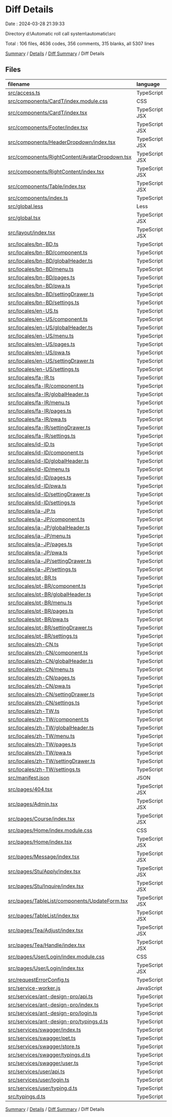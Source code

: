 # Diff Details

Date : 2024-03-28 21:39:33

Directory d:\\Automatic roll call system\\automatic\\src

Total : 106 files,  4636 codes, 356 comments, 315 blanks, all 5307 lines

[Summary](results.md) / [Details](details.md) / [Diff Summary](diff.md) / Diff Details

## Files
| filename | language | code | comment | blank | total |
| :--- | :--- | ---: | ---: | ---: | ---: |
| [src/access.ts](/src/access.ts) | TypeScript | 8 | 3 | 1 | 12 |
| [src/components/CardT/index.module.css](/src/components/CardT/index.module.css) | CSS | 21 | 0 | 2 | 23 |
| [src/components/CardT/index.tsx](/src/components/CardT/index.tsx) | TypeScript JSX | 30 | 0 | 2 | 32 |
| [src/components/Footer/index.tsx](/src/components/Footer/index.tsx) | TypeScript JSX | 33 | 0 | 3 | 36 |
| [src/components/HeaderDropdown/index.tsx](/src/components/HeaderDropdown/index.tsx) | TypeScript JSX | 23 | 0 | 5 | 28 |
| [src/components/RightContent/AvatarDropdown.tsx](/src/components/RightContent/AvatarDropdown.tsx) | TypeScript JSX | 105 | 5 | 14 | 124 |
| [src/components/RightContent/index.tsx](/src/components/RightContent/index.tsx) | TypeScript JSX | 28 | 0 | 4 | 32 |
| [src/components/Table/index.tsx](/src/components/Table/index.tsx) | TypeScript JSX | 72 | 1 | 2 | 75 |
| [src/components/index.ts](/src/components/index.ts) | TypeScript | 6 | 7 | 2 | 15 |
| [src/global.less](/src/global.less) | Less | 47 | 0 | 7 | 54 |
| [src/global.tsx](/src/global.tsx) | TypeScript JSX | 77 | 9 | 7 | 93 |
| [src/layout/index.tsx](/src/layout/index.tsx) | TypeScript JSX | 86 | 0 | 3 | 89 |
| [src/locales/bn-BD.ts](/src/locales/bn-BD.ts) | TypeScript | 24 | 0 | 2 | 26 |
| [src/locales/bn-BD/component.ts](/src/locales/bn-BD/component.ts) | TypeScript | 5 | 0 | 1 | 6 |
| [src/locales/bn-BD/globalHeader.ts](/src/locales/bn-BD/globalHeader.ts) | TypeScript | 17 | 0 | 1 | 18 |
| [src/locales/bn-BD/menu.ts](/src/locales/bn-BD/menu.ts) | TypeScript | 52 | 0 | 1 | 53 |
| [src/locales/bn-BD/pages.ts](/src/locales/bn-BD/pages.ts) | TypeScript | 70 | 0 | 1 | 71 |
| [src/locales/bn-BD/pwa.ts](/src/locales/bn-BD/pwa.ts) | TypeScript | 7 | 0 | 1 | 8 |
| [src/locales/bn-BD/settingDrawer.ts](/src/locales/bn-BD/settingDrawer.ts) | TypeScript | 31 | 0 | 1 | 32 |
| [src/locales/bn-BD/settings.ts](/src/locales/bn-BD/settings.ts) | TypeScript | 59 | 0 | 1 | 60 |
| [src/locales/en-US.ts](/src/locales/en-US.ts) | TypeScript | 23 | 0 | 2 | 25 |
| [src/locales/en-US/component.ts](/src/locales/en-US/component.ts) | TypeScript | 5 | 0 | 1 | 6 |
| [src/locales/en-US/globalHeader.ts](/src/locales/en-US/globalHeader.ts) | TypeScript | 17 | 0 | 1 | 18 |
| [src/locales/en-US/menu.ts](/src/locales/en-US/menu.ts) | TypeScript | 52 | 0 | 1 | 53 |
| [src/locales/en-US/pages.ts](/src/locales/en-US/pages.ts) | TypeScript | 70 | 0 | 1 | 71 |
| [src/locales/en-US/pwa.ts](/src/locales/en-US/pwa.ts) | TypeScript | 6 | 0 | 1 | 7 |
| [src/locales/en-US/settingDrawer.ts](/src/locales/en-US/settingDrawer.ts) | TypeScript | 31 | 0 | 1 | 32 |
| [src/locales/en-US/settings.ts](/src/locales/en-US/settings.ts) | TypeScript | 60 | 0 | 1 | 61 |
| [src/locales/fa-IR.ts](/src/locales/fa-IR.ts) | TypeScript | 23 | 0 | 2 | 25 |
| [src/locales/fa-IR/component.ts](/src/locales/fa-IR/component.ts) | TypeScript | 5 | 0 | 1 | 6 |
| [src/locales/fa-IR/globalHeader.ts](/src/locales/fa-IR/globalHeader.ts) | TypeScript | 17 | 0 | 1 | 18 |
| [src/locales/fa-IR/menu.ts](/src/locales/fa-IR/menu.ts) | TypeScript | 52 | 0 | 1 | 53 |
| [src/locales/fa-IR/pages.ts](/src/locales/fa-IR/pages.ts) | TypeScript | 69 | 0 | 1 | 70 |
| [src/locales/fa-IR/pwa.ts](/src/locales/fa-IR/pwa.ts) | TypeScript | 7 | 0 | 1 | 8 |
| [src/locales/fa-IR/settingDrawer.ts](/src/locales/fa-IR/settingDrawer.ts) | TypeScript | 32 | 0 | 1 | 33 |
| [src/locales/fa-IR/settings.ts](/src/locales/fa-IR/settings.ts) | TypeScript | 60 | 0 | 1 | 61 |
| [src/locales/id-ID.ts](/src/locales/id-ID.ts) | TypeScript | 24 | 0 | 2 | 26 |
| [src/locales/id-ID/component.ts](/src/locales/id-ID/component.ts) | TypeScript | 5 | 0 | 1 | 6 |
| [src/locales/id-ID/globalHeader.ts](/src/locales/id-ID/globalHeader.ts) | TypeScript | 17 | 0 | 1 | 18 |
| [src/locales/id-ID/menu.ts](/src/locales/id-ID/menu.ts) | TypeScript | 52 | 0 | 1 | 53 |
| [src/locales/id-ID/pages.ts](/src/locales/id-ID/pages.ts) | TypeScript | 72 | 0 | 1 | 73 |
| [src/locales/id-ID/pwa.ts](/src/locales/id-ID/pwa.ts) | TypeScript | 7 | 0 | 1 | 8 |
| [src/locales/id-ID/settingDrawer.ts](/src/locales/id-ID/settingDrawer.ts) | TypeScript | 32 | 0 | 1 | 33 |
| [src/locales/id-ID/settings.ts](/src/locales/id-ID/settings.ts) | TypeScript | 60 | 0 | 1 | 61 |
| [src/locales/ja-JP.ts](/src/locales/ja-JP.ts) | TypeScript | 23 | 0 | 2 | 25 |
| [src/locales/ja-JP/component.ts](/src/locales/ja-JP/component.ts) | TypeScript | 5 | 0 | 1 | 6 |
| [src/locales/ja-JP/globalHeader.ts](/src/locales/ja-JP/globalHeader.ts) | TypeScript | 17 | 0 | 1 | 18 |
| [src/locales/ja-JP/menu.ts](/src/locales/ja-JP/menu.ts) | TypeScript | 52 | 0 | 1 | 53 |
| [src/locales/ja-JP/pages.ts](/src/locales/ja-JP/pages.ts) | TypeScript | 69 | 0 | 1 | 70 |
| [src/locales/ja-JP/pwa.ts](/src/locales/ja-JP/pwa.ts) | TypeScript | 7 | 0 | 1 | 8 |
| [src/locales/ja-JP/settingDrawer.ts](/src/locales/ja-JP/settingDrawer.ts) | TypeScript | 31 | 0 | 1 | 32 |
| [src/locales/ja-JP/settings.ts](/src/locales/ja-JP/settings.ts) | TypeScript | 59 | 0 | 1 | 60 |
| [src/locales/pt-BR.ts](/src/locales/pt-BR.ts) | TypeScript | 21 | 0 | 2 | 23 |
| [src/locales/pt-BR/component.ts](/src/locales/pt-BR/component.ts) | TypeScript | 5 | 0 | 1 | 6 |
| [src/locales/pt-BR/globalHeader.ts](/src/locales/pt-BR/globalHeader.ts) | TypeScript | 17 | 0 | 1 | 18 |
| [src/locales/pt-BR/menu.ts](/src/locales/pt-BR/menu.ts) | TypeScript | 52 | 0 | 1 | 53 |
| [src/locales/pt-BR/pages.ts](/src/locales/pt-BR/pages.ts) | TypeScript | 72 | 0 | 1 | 73 |
| [src/locales/pt-BR/pwa.ts](/src/locales/pt-BR/pwa.ts) | TypeScript | 7 | 0 | 1 | 8 |
| [src/locales/pt-BR/settingDrawer.ts](/src/locales/pt-BR/settingDrawer.ts) | TypeScript | 32 | 0 | 1 | 33 |
| [src/locales/pt-BR/settings.ts](/src/locales/pt-BR/settings.ts) | TypeScript | 60 | 0 | 1 | 61 |
| [src/locales/zh-CN.ts](/src/locales/zh-CN.ts) | TypeScript | 23 | 0 | 2 | 25 |
| [src/locales/zh-CN/component.ts](/src/locales/zh-CN/component.ts) | TypeScript | 5 | 0 | 1 | 6 |
| [src/locales/zh-CN/globalHeader.ts](/src/locales/zh-CN/globalHeader.ts) | TypeScript | 17 | 0 | 1 | 18 |
| [src/locales/zh-CN/menu.ts](/src/locales/zh-CN/menu.ts) | TypeScript | 54 | 0 | 1 | 55 |
| [src/locales/zh-CN/pages.ts](/src/locales/zh-CN/pages.ts) | TypeScript | 67 | 0 | 1 | 68 |
| [src/locales/zh-CN/pwa.ts](/src/locales/zh-CN/pwa.ts) | TypeScript | 6 | 0 | 1 | 7 |
| [src/locales/zh-CN/settingDrawer.ts](/src/locales/zh-CN/settingDrawer.ts) | TypeScript | 31 | 0 | 1 | 32 |
| [src/locales/zh-CN/settings.ts](/src/locales/zh-CN/settings.ts) | TypeScript | 55 | 0 | 1 | 56 |
| [src/locales/zh-TW.ts](/src/locales/zh-TW.ts) | TypeScript | 21 | 0 | 2 | 23 |
| [src/locales/zh-TW/component.ts](/src/locales/zh-TW/component.ts) | TypeScript | 5 | 0 | 1 | 6 |
| [src/locales/zh-TW/globalHeader.ts](/src/locales/zh-TW/globalHeader.ts) | TypeScript | 17 | 0 | 1 | 18 |
| [src/locales/zh-TW/menu.ts](/src/locales/zh-TW/menu.ts) | TypeScript | 52 | 0 | 1 | 53 |
| [src/locales/zh-TW/pages.ts](/src/locales/zh-TW/pages.ts) | TypeScript | 67 | 0 | 1 | 68 |
| [src/locales/zh-TW/pwa.ts](/src/locales/zh-TW/pwa.ts) | TypeScript | 6 | 0 | 1 | 7 |
| [src/locales/zh-TW/settingDrawer.ts](/src/locales/zh-TW/settingDrawer.ts) | TypeScript | 31 | 0 | 1 | 32 |
| [src/locales/zh-TW/settings.ts](/src/locales/zh-TW/settings.ts) | TypeScript | 55 | 0 | 1 | 56 |
| [src/manifest.json](/src/manifest.json) | JSON | 22 | 0 | 1 | 23 |
| [src/pages/404.tsx](/src/pages/404.tsx) | TypeScript JSX | 16 | 1 | 3 | 20 |
| [src/pages/Admin.tsx](/src/pages/Admin.tsx) | TypeScript JSX | 8 | 44 | 6 | 58 |
| [src/pages/Course/index.tsx](/src/pages/Course/index.tsx) | TypeScript JSX | 10 | 9 | 2 | 21 |
| [src/pages/Home/index.module.css](/src/pages/Home/index.module.css) | CSS | 25 | 3 | 4 | 32 |
| [src/pages/Home/index.tsx](/src/pages/Home/index.tsx) | TypeScript JSX | 132 | 1 | 3 | 136 |
| [src/pages/Message/index.tsx](/src/pages/Message/index.tsx) | TypeScript JSX | 52 | 15 | 2 | 69 |
| [src/pages/Stu/Apply/index.tsx](/src/pages/Stu/Apply/index.tsx) | TypeScript JSX | 68 | 0 | 5 | 73 |
| [src/pages/Stu/Inquire/index.tsx](/src/pages/Stu/Inquire/index.tsx) | TypeScript JSX | 62 | 4 | 9 | 75 |
| [src/pages/TableList/components/UpdateForm.tsx](/src/pages/TableList/components/UpdateForm.tsx) | TypeScript JSX | 205 | 0 | 5 | 210 |
| [src/pages/TableList/index.tsx](/src/pages/TableList/index.tsx) | TypeScript JSX | 356 | 29 | 13 | 398 |
| [src/pages/Tea/Adjust/index.tsx](/src/pages/Tea/Adjust/index.tsx) | TypeScript JSX | 52 | 0 | 3 | 55 |
| [src/pages/Tea/Handle/index.tsx](/src/pages/Tea/Handle/index.tsx) | TypeScript JSX | 96 | 0 | 7 | 103 |
| [src/pages/User/Login/index.module.css](/src/pages/User/Login/index.module.css) | CSS | 33 | 1 | 4 | 38 |
| [src/pages/User/Login/index.tsx](/src/pages/User/Login/index.tsx) | TypeScript JSX | 111 | 7 | 6 | 124 |
| [src/requestErrorConfig.ts](/src/requestErrorConfig.ts) | TypeScript | 80 | 24 | 6 | 110 |
| [src/service-worker.js](/src/service-worker.js) | JavaScript | 37 | 22 | 7 | 66 |
| [src/services/ant-design-pro/api.ts](/src/services/ant-design-pro/api.ts) | TypeScript | 73 | 13 | 9 | 95 |
| [src/services/ant-design-pro/index.ts](/src/services/ant-design-pro/index.ts) | TypeScript | 6 | 4 | 1 | 11 |
| [src/services/ant-design-pro/login.ts](/src/services/ant-design-pro/login.ts) | TypeScript | 15 | 5 | 2 | 22 |
| [src/services/ant-design-pro/typings.d.ts](/src/services/ant-design-pro/typings.d.ts) | TypeScript | 84 | 7 | 12 | 103 |
| [src/services/swagger/index.ts](/src/services/swagger/index.ts) | TypeScript | 8 | 4 | 1 | 13 |
| [src/services/swagger/pet.ts](/src/services/swagger/pet.ts) | TypeScript | 121 | 17 | 16 | 154 |
| [src/services/swagger/store.ts](/src/services/swagger/store.ts) | TypeScript | 36 | 8 | 5 | 49 |
| [src/services/swagger/typings.d.ts](/src/services/swagger/typings.d.ts) | TypeScript | 79 | 16 | 18 | 113 |
| [src/services/swagger/user.ts](/src/services/swagger/user.ts) | TypeScript | 78 | 14 | 9 | 101 |
| [src/services/user/api.ts](/src/services/user/api.ts) | TypeScript | 41 | 37 | 16 | 94 |
| [src/services/user/login.ts](/src/services/user/login.ts) | TypeScript | 29 | 12 | 10 | 51 |
| [src/services/user/typing.d.ts](/src/services/user/typing.d.ts) | TypeScript | 42 | 34 | 4 | 80 |
| [src/typings.d.ts](/src/typings.d.ts) | TypeScript | 19 | 0 | 2 | 21 |

[Summary](results.md) / [Details](details.md) / [Diff Summary](diff.md) / Diff Details